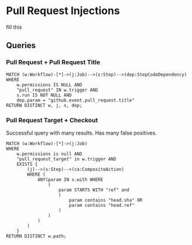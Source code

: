 # Pull Request Injections
fill this

## Queries
### Pull Request + Pull Request Title 
``` cypher
MATCH (w:Workflow)-[*]->(j:Job)-->(s:Step)-->(dep:StepCodeDependency)
WHERE
    w.permissions IS NULL AND
    "pull_request" IN w.trigger AND
    s.run IS NOT NULL AND
    dep.param = "github.event.pull_request.title"
RETURN DISTINCT w, j, s, dep;
```

### Pull Request Target + Checkout

Successful query with many results. Has many false positives.

``` cypher
MATCH (w:Workflow)-[*]->(j:Job)
WHERE
    w.permissions is null AND
    "pull_request_target" in w.trigger AND
    EXISTS {
        (j)-->(s:Step)-->(ca:CompositeAction)
        WHERE (
            ANY(param IN s.with WHERE
                (
                    param STARTS WITH "ref" and 
                    (
                        param contains "head.sha" OR
                        param contains "head.ref"
                    )
                )
            )
        )
    }
RETURN DISTINCT w.path;
```
